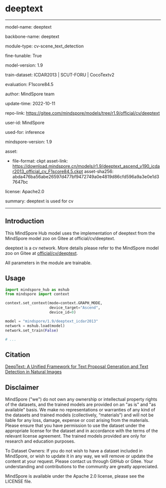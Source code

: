 # deeptext

---

model-name: deeptext

backbone-name: deeptext

module-type: cv-scene_text_detection

fine-tunable: True

model-version: 1.9

train-dataset: ICDAR2013 | SCUT-FORU | CocoTextv2

evaluation: F1score84.5

author: MindSpore team

update-time: 2022-10-11

repo-link: <https://gitee.com/mindspore/models/tree/r1.9/official/cv/deeptext>

user-id: MindSpore

used-for: inference

mindspore-version: 1.9

asset:

-
    file-format: ckpt
    asset-link: <https://download.mindspore.cn/models/r1.9/deeptext_ascend_v190_icdar2013_official_cv_F1score84.5.ckpt>
    asset-sha256: abda476ba56abe26597d477bf9472749a0e4819d86cfd596a9a3e0e1d37647bc

license: Apache2.0

summary: deeptext is used for cv

---

## Introduction

This MindSpore Hub model uses the implementation of deeptext from the MindSpore model zoo on Gitee at official/cv/deeptext.

deeptext is a cv network. More details please refer to the MindSpore model zoo on Gitee at [official/cv/deeptext](https://gitee.com/mindspore/models/blob/r1.9/official/cv/deeptext/README.md).

All parameters in the module are trainable.

## Usage

```python
import mindspore_hub as mshub
from mindspore import context

context.set_context(mode=context.GRAPH_MODE,
                    device_target="Ascend",
                    device_id=0)

model = "mindspore/1.9/deeptext_icdar2013"
network = mshub.load(model)
network.set_train(False)

# ...
```

## Citation

[DeepText: A Unified Framework for Text Proposal Generation and Text Detection in Natural Images](https://arxiv.org/pdf/1605.07314v1.pdf)

## Disclaimer

MindSpore ("we") do not own any ownership or intellectual property rights of the datasets, and the trained models are provided on an "as is" and "as available" basis. We make no representations or warranties of any kind of the datasets and trained models (collectively, “materials”) and will not be liable for any loss, damage, expense or cost arising from the materials. Please ensure that you have permission to use the dataset under the appropriate license for the dataset and in accordance with the terms of the relevant license agreement. The trained models provided are only for research and education purposes.

To Dataset Owners: If you do not wish to have a dataset included in MindSpore, or wish to update it in any way, we will remove or update the content at your request. Please contact us through GitHub or Gitee. Your understanding and contributions to the community are greatly appreciated.

MindSpore is available under the Apache 2.0 license, please see the LICENSE file.
